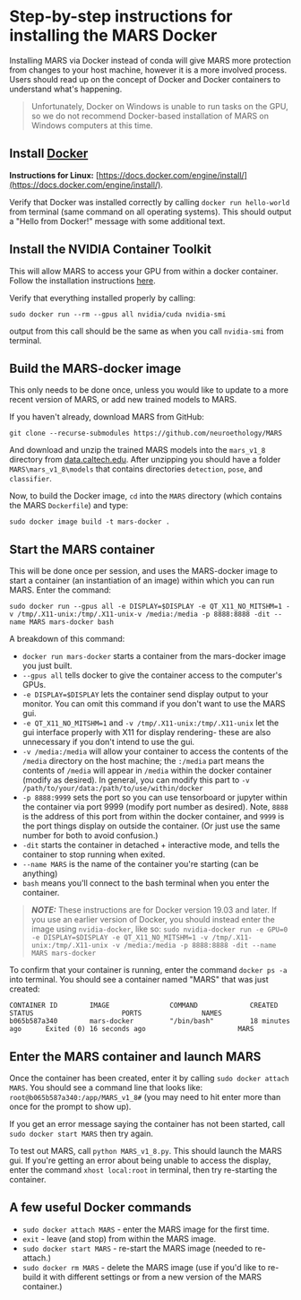 # Step-by-step instructions for installing the MARS Docker
Installing MARS via Docker instead of conda will give MARS more protection from changes to your host machine, however it is a more involved process. Users should read up on the concept of Docker and Docker containers to understand what's happening.

>Unfortunately, Docker on Windows is unable to run tasks on the GPU, so we do not recommend Docker-based installation of MARS on Windows computers at this time.

## Install [Docker](https://www.docker.com/)

**Instructions for Linux:** [https://docs.docker.com/engine/install/](https://docs.docker.com/engine/install/).
<!---
**Instructions for MacOS:** [https://docs.docker.com/docker-for-mac/install/](https://docs.docker.com/docker-for-mac/install/).
**Instructions for Windows 10:** [https://docs.docker.com/docker-for-windows/install/](https://docs.docker.com/docker-for-windows/install/).
> Windows Security can sometimes prevent Docker from launching in Windows 10. If you have this issue, follow these steps:
>* Open "Window Security"
>* Open "App & Browser control"
>* Click "Exploit protection settings" at the bottom
>* Switch to "Program settings" tab
>* Select "Add program to customize" and navigate to `C:\WINDOWS\System32\vmcompute.exe`
>* Click "Edit"
>* Scroll down to "Code flow guard (CFG)" and uncheck "Override system settings"
>* Start vmcompute from Powershell with command `net start vmcompute`
-->

Verify that Docker was installed correctly by calling `docker run hello-world` from terminal (same command on all operating systems). This should output a "Hello from Docker!" message with some additional text.

## Install the NVIDIA Container Toolkit
This will allow MARS to access your GPU from within a docker container. Follow the installation instructions [here](https://docs.nvidia.com/datacenter/cloud-native/container-toolkit/install-guide.html#docker).

  Verify that everything installed properly by calling:
  ```
  sudo docker run --rm --gpus all nvidia/cuda nvidia-smi
  ```
  output from this call should be the same as when you call `nvidia-smi` from terminal.

## Build the MARS-docker image
This only needs to be done once, unless you would like to update to a more recent version of MARS, or add new trained models to MARS.

If you haven't already, download MARS from GitHub:
```
git clone --recurse-submodules https://github.com/neuroethology/MARS
```
And download and unzip the trained MARS models into the `mars_v1_8` directory from [data.caltech.edu](https://data.caltech.edu/records/1655). After unzipping you should have a folder `MARS\mars_v1_8\models` that contains directories `detection`, `pose`, and `classifier`.


Now, to build the Docker image, `cd` into the `MARS` directory (which contains the MARS `Dockerfile`) and type:
```
sudo docker image build -t mars-docker .
```

## Start the MARS container
This will be done once per session, and uses the MARS-docker image to start a container (an instantiation of an image) within which you can run MARS. Enter the  command:
  ```
  sudo docker run --gpus all -e DISPLAY=$DISPLAY -e QT_X11_NO_MITSHM=1 -v /tmp/.X11-unix:/tmp/.X11-unix-v /media:/media -p 8888:8888 -dit --name MARS mars-docker bash
  ```
  A breakdown of this command:
  - `docker run mars-docker` starts a container from the mars-docker image you just built.
  - `--gpus all` tells docker to give the container access to the computer's GPUs.
  - `-e DISPLAY=$DISPLAY` lets the container send display output to your monitor. You can omit this command if you don't want to use the MARS gui.
  - `-e QT_X11_NO_MITSHM=1` and `-v /tmp/.X11-unix:/tmp/.X11-unix` let the gui interface properly with X11 for display rendering- these are also unnecessary if you don't intend to use the gui.
  - `-v /media:/media` will allow your container to access the contents of the `/media` directory on the host machine; the `:/media` part means the contents of `/media` will appear in `/media` within the docker container (modify as desired). In general, you can modify this part to `-v /path/to/your/data:/path/to/use/within/docker`
  - `-p 8888:9999` sets the port so you can use tensorboard or jupyter within the container via port 9999 (modify port number as desired). Note, `8888` is the address of this port from within the docker container, and `9999` is the port things display on outside the container. (Or just use the same number for both to avoid confusion.)
  - `-dit` starts the container in detached + interactive mode, and tells the container to stop running when exited.
  - `--name MARS` is the name of the container you're starting (can be anything)
  - `bash` means you'll connect to the bash terminal when you enter the container.

  > **_NOTE:_** These instructions are for Docker version 19.03 and later. If you use an earlier version of Docker, you should instead enter the image using `nvidia-docker`, like so: `sudo nvidia-docker run -e GPU=0 -e DISPLAY=$DISPLAY -e QT_X11_NO_MITSHM=1 -v /tmp/.X11-unix:/tmp/.X11-unix -v /media:/media -p 8888:8888 -dit --name MARS mars-docker`

  To confirm that your container is running, enter the command `docker ps -a` into terminal. You should see a container named "MARS" that was just created:
  ```
  CONTAINER ID        IMAGE               COMMAND             CREATED             STATUS                      PORTS               NAMES
  b065b587a340        mars-docker         "/bin/bash"         18 minutes ago      Exited (0) 16 seconds ago                       MARS
  ```

## Enter the MARS container and launch MARS
Once the container has been created, enter it by calling `sudo docker attach MARS`. You should see a command line that looks like: `root@b065b587a340:/app/MARS_v1_8#` (you may need to hit enter more than once for the prompt to show up).

If you get an error message saying the container has not been started, call `sudo docker start MARS` then try again.

To test out MARS, call `python MARS_v1_8.py`. This should launch the MARS gui. If you're getting an error about being unable to access the display, enter the command `xhost local:root` in terminal, then try re-starting the container.

## A few useful Docker commands
* `sudo docker attach MARS` - enter the MARS image for the first time.
* `exit` - leave (and stop) from within the MARS image.
* `sudo docker start MARS` - re-start the MARS image (needed to re-attach.)
* `sudo docker rm MARS` - delete the MARS image (use if you'd like to re-build it with different settings or from a new version of the MARS container.)
